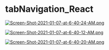 # tabNavigation_React

[![Screen-Shot-2021-01-07-at-6-40-24-AM.png](https://i.postimg.cc/QxZmfZ6k/Screen-Shot-2021-01-07-at-6-40-24-AM.png)](https://postimg.cc/s1K52qCv)

[![Screen-Shot-2021-01-07-at-6-40-12-AM.png](https://i.postimg.cc/q7FXnPhK/Screen-Shot-2021-01-07-at-6-40-12-AM.png)](https://postimg.cc/d78ycS9Q)

[![Screen-Shot-2021-01-07-at-6-40-20-AM.png](https://i.postimg.cc/NG6mf94m/Screen-Shot-2021-01-07-at-6-40-20-AM.png)](https://postimg.cc/0rNbVNhy)
